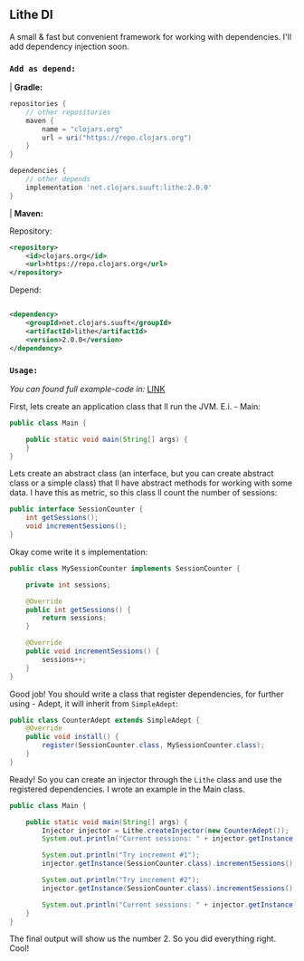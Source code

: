 Lithe DI
---
A small & fast but convenient framework for working with dependencies. I'll add dependency injection soon.
### `Add as depend:`

| **Gradle:**

```groovy
repositories {
    // other repositories
    maven {
        name = "clojars.org"
        url = uri("https://repo.clojars.org")
    }
}

dependencies {
    // other depends
    implementation 'net.clojars.suuft:lithe:2.0.0'
}
```

| **Maven:**

Repository:

```xml
<repository>
    <id>clojars.org</id>
    <url>https://repo.clojars.org</url>
</repository>
```

Depend:

```xml

<dependency>
    <groupId>net.clojars.suuft</groupId>
    <artifactId>lithe</artifactId>
    <version>2.0.0</version>
</dependency>
```
### `Usage:`
*You can found full example-code in:* [LINK](https://github.com/suuft/Lithe/tree/master/src/test/java/net/lithe/test)

First, lets create an application class that ll run the JVM. E.i. - Main:
```java
public class Main {

    public static void main(String[] args) {
    }
}
```
Lets create an abstract class (an interface, but you can create abstract class or a simple class) that ll have abstract methods for working with some data. I have this as metric, so this class ll count the number of sessions:
```java
public interface SessionCounter {
    int getSessions();
    void incrementSessions();
}
```
Okay come write it s implementation:
```java
public class MySessionCounter implements SessionCounter {

    private int sessions;

    @Override
    public int getSessions() {
        return sessions;
    }

    @Override
    public void incrementSessions() {
        sessions++;
    }
}
```
Good job! You should write a class that register dependencies, for further using - Adept, it will inherit from `SimpleAdept`:
```java
public class CounterAdept extends SimpleAdept {
    @Override
    public void install() {
        register(SessionCounter.class, MySessionCounter.class);
    }
}
```
Ready! So you can create an injector through the `Lithe` class and use the registered dependencies. I wrote an example in the Main class.
```java
public class Main {

    public static void main(String[] args) {
        Injector injector = Lithe.createInjector(new CounterAdept());
        System.out.println("Current sessions: " + injector.getInstance(SessionCounter.class).getSessions());

        System.out.println("Try increment #1");
        injector.getInstance(SessionCounter.class).incrementSessions();

        System.out.println("Try increment #2");
        injector.getInstance(SessionCounter.class).incrementSessions();

        System.out.println("Current sessions: " + injector.getInstance(SessionCounter.class).getSessions());
    }
}
```
The final output will show us the number 2. So you did everything right. Cool!